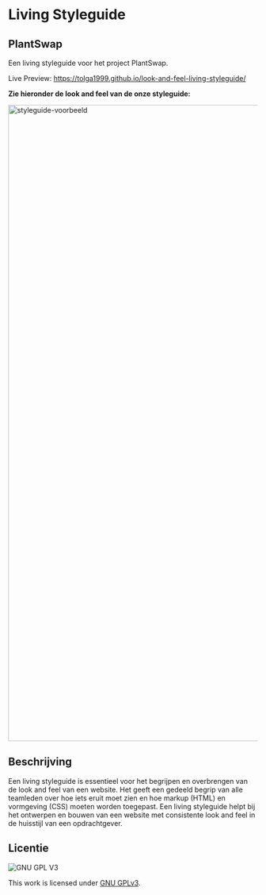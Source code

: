 # Living Styleguide

## PlantSwap

Een living styleguide voor het project PlantSwap.

Live Preview: https://tolga1999.github.io/look-and-feel-living-styleguide/

**Zie hieronder de look and feel van de onze styleguide:**

<img width="1282" alt="styleguide-voorbeeld" src="https://user-images.githubusercontent.com/112861375/203532261-3132086d-7e25-411d-a21f-f385b8321a8b.png">

## Beschrijving

Een living styleguide is essentieel voor het begrijpen en overbrengen van de look and feel van een website. Het geeft een gedeeld begrip van alle teamleden over hoe iets eruit moet zien en hoe markup (HTML) en vormgeving (CSS) moeten worden toegepast. Een living styleguide helpt bij het ontwerpen en bouwen van een website met consistente look and feel in de huisstijl van een opdrachtgever.

## Licentie

![GNU GPL V3](https://www.gnu.org/graphics/gplv3-127x51.png)

This work is licensed under [GNU GPLv3](./LICENSE).
